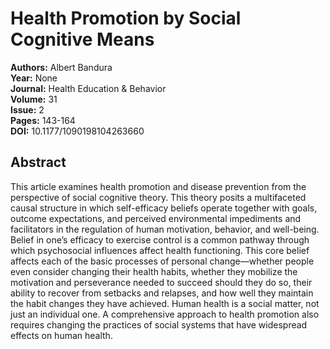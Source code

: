 # Health Promotion by Social Cognitive Means

**Authors:** Albert Bandura  
**Year:** None  
**Journal:** Health Education & Behavior  
**Volume:** 31  
**Issue:** 2  
**Pages:** 143-164  
**DOI:** 10.1177/1090198104263660  

## Abstract
This article examines health promotion and disease prevention from the perspective of social cognitive theory. This theory posits a multifaceted causal structure in which self-efficacy beliefs operate together with goals, outcome expectations, and perceived environmental impediments and facilitators in the regulation of human motivation, behavior, and well-being. Belief in one’s efficacy to exercise control is a common pathway through which psychosocial influences affect health functioning. This core belief affects each of the basic processes of personal change—whether people even consider changing their health habits, whether they mobilize the motivation and perseverance needed to succeed should they do so, their ability to recover from setbacks and relapses, and how well they maintain the habit changes they have achieved. Human health is a social matter, not just an individual one. A comprehensive approach to health promotion also requires changing the practices of social systems that have widespread effects on human health.

